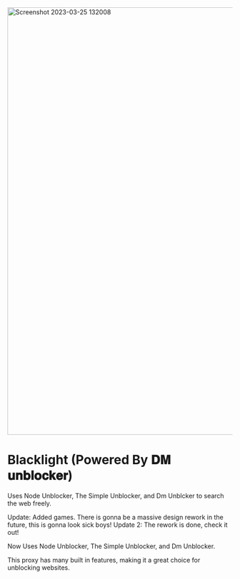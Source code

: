 
<img width="958" alt="Screenshot 2023-03-25 132008" src="https://user-images.githubusercontent.com/119009502/227739673-473dea2e-f048-47eb-a098-2bb8d1dfc644.png">

#  Blacklight (Powered By 𝐃𝐌 𝐮𝐧𝐛𝐥𝐨𝐜𝐤𝐞𝐫)
Uses Node Unblocker, The Simple Unblocker, and Dm Unblcker to search the web freely. 

Update: Added games. There is gonna be a massive design rework in the future, this is gonna look sick boys!
Update 2: The rework is done, check it out!

Now Uses Node Unblocker, The Simple Unblocker, and Dm Unblocker.

This proxy has many built in features, making it a great choice for unblocking websites.

